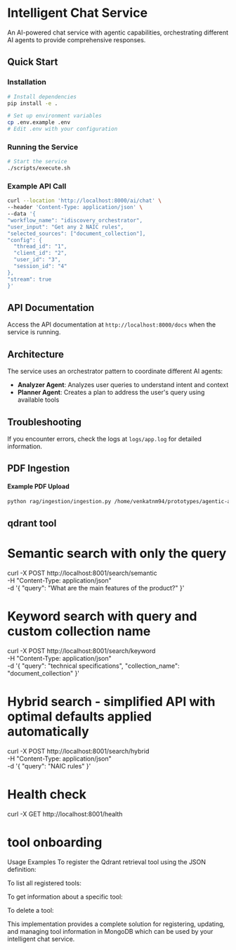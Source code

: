 # Intelligent Chat Service

An AI-powered chat service with agentic capabilities, orchestrating different AI agents to provide comprehensive responses.

## Quick Start

### Installation

```bash
# Install dependencies
pip install -e .

# Set up environment variables
cp .env.example .env
# Edit .env with your configuration
```

### Running the Service

```bash
# Start the service
./scripts/execute.sh
```

### Example API Call

```bash
curl --location 'http://localhost:8000/ai/chat' \
--header 'Content-Type: application/json' \
--data '{
"workflow_name": "idiscovery_orchestrator",
"user_input": "Get any 2 NAIC rules",
"selected_sources": ["document_collection"],
"config": {
  "thread_id": "1",
  "client_id": "2",
  "user_id": "3",
  "session_id": "4"
},
"stream": true
}'
```

## API Documentation

Access the API documentation at `http://localhost:8000/docs` when the service is running.

## Architecture

The service uses an orchestrator pattern to coordinate different AI agents:

- **Analyzer Agent**: Analyzes user queries to understand intent and context
- **Planner Agent**: Creates a plan to address the user's query using available tools

## Troubleshooting

If you encounter errors, check the logs at `logs/app.log` for detailed information.

## PDF Ingestion

#### Example PDF Upload

```bash
python rag/ingestion/ingestion.py /home/venkatnm94/prototypes/agentic-ai/intelligent-chat-service/MDL-120.pdf
```

## qdrant tool

# Semantic search with only the query

curl -X POST http://localhost:8001/search/semantic \
 -H "Content-Type: application/json" \
 -d '{
"query": "What are the main features of the product?"
}'

# Keyword search with query and custom collection name

curl -X POST http://localhost:8001/search/keyword \
 -H "Content-Type: application/json" \
 -d '{
"query": "technical specifications",
"collection_name": "document_collection"
}'

# Hybrid search - simplified API with optimal defaults applied automatically

curl -X POST http://localhost:8001/search/hybrid \
 -H "Content-Type: application/json" \
 -d '{
"query": "NAIC rules"
}'

# Health check

curl -X GET http://localhost:8001/health

# tool onboarding

Usage Examples
To register the Qdrant retrieval tool using the JSON definition:

To list all registered tools:

To get information about a specific tool:

To delete a tool:

This implementation provides a complete solution for registering, updating, and managing tool information in MongoDB which can be used by your intelligent chat service.
